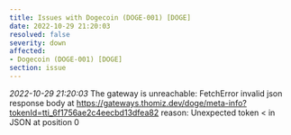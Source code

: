 ```yaml
---
title: Issues with Dogecoin (DOGE-001) [DOGE]
date: 2022-10-29 21:20:03
resolved: false
severity: down
affected:
- Dogecoin (DOGE-001) [DOGE]
section: issue
---
```


*2022-10-29 21:20:03* The gateway is unreachable: FetchError invalid json response body at https://gateways.thomiz.dev/doge/meta-info?tokenId=tti_6f1756ae2c4eecbd13dfea82 reason: Unexpected token < in JSON at position 0